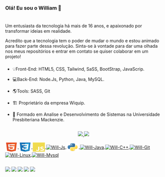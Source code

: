 ### Olá! Eu sou o William 👋 <h1>

 <p>Um entusiasta da tecnologia há mais de 16 anos, e apaixonado por transformar ideias em realidade. </p>
 <p></p>Acredito que a tecnologia tem o poder de mudar o mundo e estou animado para fazer parte dessa revolução.
 Sinta-se à vontade para dar uma olhada nos meus repositórios e entrar em contato se quiser colaborar em um projeto!</p>

 ###
  
- 💡Front-End: HTML5, CSS, Tailwind, SaSS, BootStrap, JavaScrip.
- 💻Back-End: Node.Js, Python, Java, MySQL.
- 🌎Tools: SASS, Git
- 🏗 Proprietário da empresa Wiquip.
- 🚀 Formado em Analise e Desenvolvimento de Sistemas na Universidade Presbiteriana Mackenzie.

  ##
  
<div align="center">
  <a href="https://github.com/gellesch">
  <img height="180em" src="https://github-readme-stats.vercel.app/api?username=gellesch&show_icons=true&theme=dark&include_all_commits=true&count_private=true"/>
  <img height="180em" src="https://github-readme-stats.vercel.app/api/top-langs/?username=gellesch&layout=compact&langs_count=7&theme=dark"/>
</div>
  <div style="display: inline_block"><br>
  <img align="center" alt="Will-HTML" height="30" width="40" src="https://raw.githubusercontent.com/devicons/devicon/master/icons/html5/html5-original.svg">
  <img align="center" alt="Will-CSS" height="30" width="40" src="https://raw.githubusercontent.com/devicons/devicon/master/icons/css3/css3-original.svg">
  <img align="center" alt="Will-Js" height="30" width="40" src="https://raw.githubusercontent.com/devicons/devicon/master/icons/javascript/javascript-plain.svg">
  <img align="center" alt="Will-Js" height="30" width="40" src="https://cdn.jsdelivr.net/gh/devicons/devicon/icons/nodejs/nodejs-original.svg">
  <img align="center" alt="Will-Python" height="30" width="40" src="https://raw.githubusercontent.com/devicons/devicon/master/icons/python/python-original.svg">
  <img align="center" alt="Will-Java" height="30" width="60" src="https://cdn.jsdelivr.net/gh/devicons/devicon/icons/java/java-original.svg">
  <img align="center" alt="Will-C++" height="30" width="60" src="https://cdn.jsdelivr.net/gh/devicons/devicon/icons/cplusplus/cplusplus-plain.svg">
  <img align="center" alt="Will-Git" height="30" width="60" src="https://cdn.jsdelivr.net/gh/devicons/devicon/icons/git/git-original.svg">
  <img align="center" alt="Will-Linux" height="30" width="60" src="https://cdn.jsdelivr.net/gh/devicons/devicon/icons/linux/linux-original.svg">
  <img align="center" alt="Will-Mysql" height="50" width="60" src="https://cdn.jsdelivr.net/gh/devicons/devicon/icons/mysql/mysql-original-wordmark.svg">
</div>
    
  ##
 
<div> 
  <a href="https://www.instagram.com/william_gellesch/" target="_blank"><img src="https://img.shields.io/badge/-Instagram-%23E4405F?style=for-the-badge&logo=instagram&logoColor=white" target="_blank"></a>
 <a href="https://discord.com/channels/@WillGellesch" target="_blank"><img src="https://img.shields.io/badge/Discord-7289DA?style=for-the-badge&logo=discord&logoColor=white" target="_blank"></a> 
  <a href = "mailto:william.metal@gmail.com"><img src="https://img.shields.io/badge/-Gmail-%23333?style=for-the-badge&logo=gmail&logoColor=white" target="_blank"></a>
  <a href="https://www.linkedin.com/in/william-carniel-gellesch-03854899/" target="_blank"><img src="https://img.shields.io/badge/-LinkedIn-%230077B5?style=for-the-badge&logo=linkedin&logoColor=white" target="_blank"></a> 
  <a href = "https://music.youtube.com/playlist?list=PLyOBMZyGLDIMuI8ARKPcifNg0dJD2ogXQ&feature=share"><img src="https://img.shields.io/badge/YouTube_Music-FF0000?style=for-the-badge&logo=youtube-music&logoColor=white"></a>
  </div>
